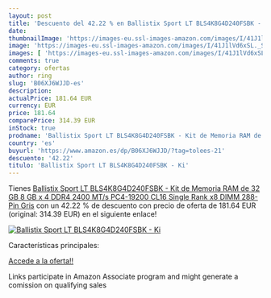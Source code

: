 ```yaml
---
layout: post
title: 'Descuento del 42.22 % en Ballistix Sport LT BLS4K8G4D240FSBK - Ki'
date: 
thumbnailImage: 'https://images-eu.ssl-images-amazon.com/images/I/41J1lVd6xSL._SL200_.jpg'
image: 'https://images-eu.ssl-images-amazon.com/images/I/41J1lVd6xSL._SL200_.jpg'
images: [ 'https://images-eu.ssl-images-amazon.com/images/I/41J1lVd6xSL._SL200_.jpg' ]
comments: true
category: ofertas
author: ring
slug: 'B06XJ6WJJD-es'
description:
actualPrice: 181.64 EUR
currency: EUR
price: 181.64
comparePrice: 314.39 EUR
inStock: true
prodname: 'Ballistix Sport LT BLS4K8G4D240FSBK - Kit de Memoria RAM de 32 GB  8 GB x 4  DDR4  2400 MT/s  PC4-19200  CL16  Single Rank x8  DIMM  288-Pin   Gris'
country: 'es'
buyurl: 'https://www.amazon.es/dp/B06XJ6WJJD/?tag=tolees-21'
descuento: '42.22'
titulo: 'Ballistix Sport LT BLS4K8G4D240FSBK - Ki'
---
```


Tienes [Ballistix Sport LT BLS4K8G4D240FSBK - Kit de Memoria RAM de 32 GB  8 GB x 4  DDR4  2400 MT/s  PC4-19200  CL16  Single Rank x8  DIMM  288-Pin   Gris](https://www.amazon.es/dp/B06XJ6WJJD/?tag=tolees-21) con un 42.22 % de descuento con precio de oferta de 181.64 EUR (original: 314.39 EUR) en el siguiente enlace!

[![Ballistix Sport LT BLS4K8G4D240FSBK - Ki](https://images-eu.ssl-images-amazon.com/images/I/41J1lVd6xSL._SL200_.jpg)](https://www.amazon.es/dp/B06XJ6WJJD/?tag=tolees-21)

Características principales:


[Accede a la oferta!!](https://www.amazon.es/dp/B06XJ6WJJD/?tag=tolees-21)

Links participate in Amazon Associate program and might generate a comission on qualifying sales


